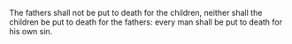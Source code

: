 The fathers shall not be put to death for the children, neither shall the children be put to death for the fathers: every man shall be put to death for his own sin.
